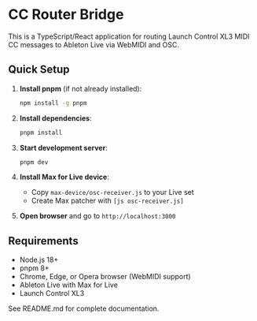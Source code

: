 # CC Router Bridge

This is a TypeScript/React application for routing Launch Control XL3 MIDI CC messages to Ableton Live via WebMIDI and OSC.

## Quick Setup

1. **Install pnpm** (if not already installed):
   ```bash
   npm install -g pnpm
   ```

2. **Install dependencies**:
   ```bash
   pnpm install
   ```

3. **Start development server**:
   ```bash
   pnpm dev
   ```

4. **Install Max for Live device**:
   - Copy `max-device/osc-receiver.js` to your Live set
   - Create Max patcher with `[js osc-receiver.js]`

5. **Open browser** and go to `http://localhost:3000`

## Requirements

- Node.js 18+
- pnpm 8+
- Chrome, Edge, or Opera browser (WebMIDI support)
- Ableton Live with Max for Live
- Launch Control XL3

See README.md for complete documentation.
